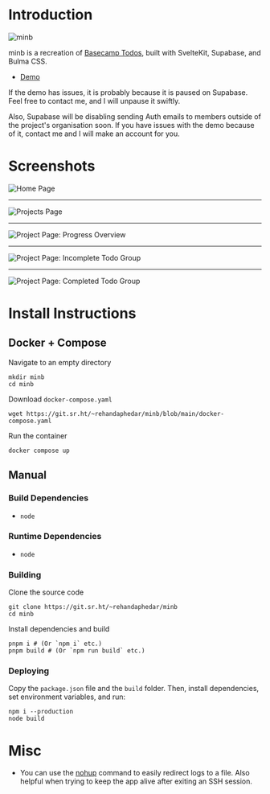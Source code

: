 # Introduction

![minb](https://git.sr.ht/~rehandaphedar/minb/blob/main/static/favicon.png)

minb is a recreation of [Basecamp Todos](https://basecamp.com/features/hill-charts), built with SvelteKit, Supabase, and Bulma CSS.

- [Demo](https://minb.demos.rehandaphedar.com)

If the demo has issues, it is probably because it is paused on Supabase. Feel free to contact me, and I will unpause it swiftly.

Also, Supabase will be disabling sending Auth emails to members outside of the project's organisation soon. If you have issues with the demo because of it, contact me and I will make an account for you.

# Screenshots

![Home Page](https://git.sr.ht/~rehandaphedar/minb/blob/main/assets/screenshot-1.png)

---

![Projects Page](https://git.sr.ht/~rehandaphedar/minb/blob/main/assets/screenshot-2.png)

---

![Project Page: Progress Overview](https://git.sr.ht/~rehandaphedar/minb/blob/main/assets/screenshot-3.png)

---

![Project Page: Incomplete Todo Group](https://git.sr.ht/~rehandaphedar/minb/blob/main/assets/screenshot-4.png)

---

![Project Page: Completed Todo Group](https://git.sr.ht/~rehandaphedar/minb/blob/main/assets/screenshot-5.png)

# Install Instructions

## Docker + Compose

Navigate to an empty directory

```shell
mkdir minb
cd minb
```

Download `docker-compose.yaml`

```shell
wget https://git.sr.ht/~rehandaphedar/minb/blob/main/docker-compose.yaml
```

Run the container

```shell
docker compose up
```

## Manual

### Build Dependencies

- `node`

### Runtime Dependencies

- `node`

### Building

Clone the source code

```shell
git clone https://git.sr.ht/~rehandaphedar/minb
cd minb
```

Install dependencies and build

```shell
pnpm i # (Or `npm i` etc.)
pnpm build # (Or `npm run build` etc.)
```

### Deploying

Copy the `package.json` file and the `build` folder. Then, install dependencies, set environment variables, and run:

```shell
npm i --production
node build
```

# Misc

- You can use the [nohup](https://linux.die.net/man/1/nohup) command to easily redirect logs to a file. Also helpful when trying to keep the app alive after exiting an SSH session.
